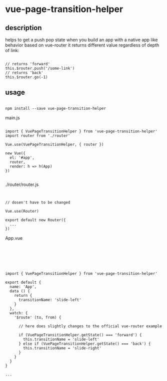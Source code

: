# vue-page-transition-helper

## description
helps to get a push pop state when you build an app with a native app like behavior based on vue-router
it returns different value regardless of depth of link:
<pre><code>
// returns 'forward'
this.$router.push('/some-link')
// returns 'back'
this.$router.go(-1)
</code></pre>

## usage

<pre><code>
npm install --save vue-page-transition-helper
</code></pre>

main.js

<pre><code>
import { VuePageTransitionHelper } from 'vue-page-transition-helper'
import router from './router'

Vue.use(VuePageTransitionHelper, { router })

new Vue({
  el: '#app',
  router,
  render: h => h(App)
})

</code></pre>

./router/router.js

<pre><code>

// dosen't have to be changed

Vue.use(Router)

export default new Router({
  ...
})
</code></pre>

App.vue

<pre><code>
<transition :name="transitionName">
  <router-view></router-view>
</transition>
</pre></code>

<pre><code>
import { VuePageTransitionHelper } from 'vue-page-transition-helper'

export default {
  name: 'App',
  data () {
    return {
      transitionName: 'slide-left'
    }
  },
  watch: {
    '$route' (to, from) {

      // here does slightly changes to the official vue-router example

      if (VuePageTransitionHelper.getState() === 'forward') {
        this.transitionName = 'slide-left'
      } else if (VuePageTransitionHelper.getState() === 'back') {
        this.transitionName = 'slide-right'
      }
    }
  }
}

...
</code></pre>